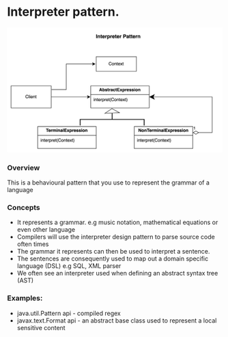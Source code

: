 # Interpreter pattern.
![Interface Design Pattern Screenshot](../../../../../images/interpreter-pattern.png)

### Overview
This is a behavioural pattern that you use to represent the grammar of a language

### Concepts
- It represents a grammar. e.g music notation, mathematical equations or even other language
- Compilers will use the interpreter design pattern to parse source code often times
- The grammar it represents can then be used to interpret a sentence.
- The sentences are consequently used to map out a domain specific language (DSL) e.g SQL, XML parser
- We often see an interpreter used when defining an abstract syntax tree (AST)

### Examples:
- java.util.Pattern api - compiled regex
- javax.text.Format api - an abstract base class used to represent a local sensitive content
